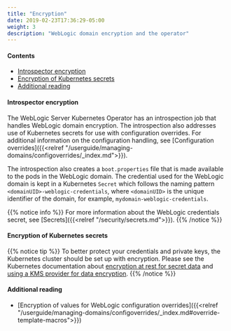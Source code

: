 ```yaml
---
title: "Encryption"
date: 2019-02-23T17:36:29-05:00
weight: 3
description: "WebLogic domain encryption and the operator"
---
```

#### Contents

* [Introspector encryption](#introspector-encryption)
* [Encryption of Kubernetes secrets](#encryption-of-kubernetes-secrets)
* [Additional reading](#additional-reading)

#### Introspector encryption

The WebLogic Server Kubernetes Operator has an introspection job that handles WebLogic domain encryption.
The introspection also addresses use of Kubernetes secrets for use with configuration overrides.
For additional information on the configuration handling, see
[Configuration overrides]({{<relref "/userguide/managing-domains/configoverrides/_index.md">}}).

The introspection also creates a `boot.properties` file that is made available
to the pods in the WebLogic domain. The credential used for the
WebLogic domain is kept in a Kubernetes `Secret` which follows the naming pattern
`<domainUID>-weblogic-credentials`, where `<domainUID>` is
the unique identifier of the domain, for example, `mydomain-weblogic-credentials`.

{{% notice info %}}
For more information about the WebLogic credentials secret, see [Secrets]({{<relref "/security/secrets.md">}}).
{{% /notice %}}

#### Encryption of Kubernetes secrets

{{% notice tip %}}
To better protect your credentials and private keys, the Kubernetes cluster should be set up with encryption.
Please see the Kubernetes documentation about
[encryption at rest for secret data](https://kubernetes.io/docs/tasks/administer-cluster/encrypt-data/)
and [using a KMS provider for data encryption](https://kubernetes.io/docs/tasks/administer-cluster/kms-provider/).
{{% /notice %}}

#### Additional reading
* [Encryption of values for WebLogic configuration overrides]({{<relref "/userguide/managing-domains/configoverrides/_index.md#override-template-macros">}})
